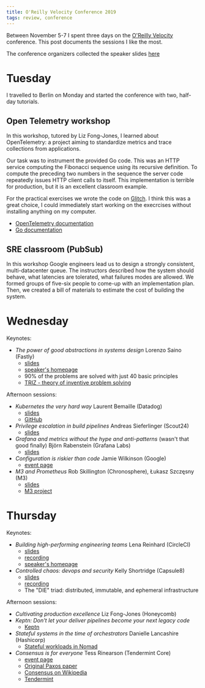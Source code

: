 ```yaml
---
title: O'Reilly Velocity Conference 2019
tags: review, conference
---
```


Between November 5-7 I spent three days on the [O'Reilly Velocity] conference.
This post documents the sessions I like the most.

The conference organizers collected the speaker slides
[here](https://conferences.oreilly.com/velocity/vl-eu/public/schedule/proceedings)

# Tuesday

I travelled to Berlin on Monday and started the conference with two, half-day
tutorials.

## Open Telemetry workshop

In this workshop, tutored by Liz Fong-Jones, I learned about OpenTelemetry: a
project aiming to standardize metrics and trace collections from applications.

Our task was to instrument the provided Go code.  This was an HTTP service
computing the Fibonacci sequence using its recursive definition.  To compute
the preceding two numbers in the sequence the server code repeatedly issues
HTTP client calls to itself.  This implementation is terrible for production,
but it is an excellent classroom example.

For the practical exercises we wrote the code on [Glitch](https://glitch.com).
I think this was a great choice, I could immediately start working on the
execrcises without installing anything on my computer.

* [OpenTelemetry documentation](https://opentelemetry.io/docs/)
* [Go documentation](https://godoc.org/go.opentelemetry.io/otel)

## SRE classroom (PubSub)

In this workshop Google engineers lead us to design a strongly consistent,
multi-datacenter queue.  The instructors described how the system should
behave, what latencies are tolerated, what failures modes are allowed.  We
formed groups of five-six people to come-up with an implementation plan.  Then,
we created a bill of materials to estimate the cost of building the system.

# Wednesday

Keynotes:

* _The power of good abstractions in systems design_ Lorenzo Saino (Fastly)
  * [slides](https://lorenzosaino.github.io/talks/keynote-velocityeu19.pdf)
  * [speaker's homepage](https://lorenzosaino.github.io)
  * 90% of the problems are solved with just 40 basic principles
  * [TRIZ - theory of inventive problem solving](https://en.wikipedia.org/wiki/TRIZ)

Afternoon sessions:

* _Kubernetes the very hard way_ Laurent Bemaille (Datadog)
  * [slides](https://www.slideshare.net/lbernail/kubernetes-the-very-hard-way-velocity-berlin-2019)
  * [GitHub](https://github.com/lbernail)
* _Privilege escalation in build pipelines_ Andreas Sieferlinger (Scout24)
  * [slides](https://speakerdeck.com/andreassieferlinger/the-deputy-shot-the-sheriff-privilege-escalation-in-build-pipelines)
* _Grafana and metrics without the hype and anti-patterns_ (wasn't that good
  finally) Björn Rabenstein (Grafana Labs)
  * [slides](https://cdn.oreillystatic.com/en/assets/1/event/302/What%20remains%20of%20dashboards%20and%20metrics%20without%20the%20hype%20and%20anti-patterns%20Presentation.pdf)
* _Configuration is riskier than code_ Jamie Wilkinson (Google)
  * [event page](https://conferences.oreilly.com/velocity/vl-eu/public/schedule/detail/78800)
* _M3 and Prometheus_  Rob Skillington (Chronosphere), Łukasz Szczęsny (M3)
  * [slides](https://cdn.oreillystatic.com/en/assets/1/event/302/M3%20and%20Prometheus_%20Monitoring%20at%20planet%20scale%20for%20everyone%20Presentation.pdf)
  * [M3 project](https://www.m3db.io/)

# Thursday

Keynotes:

* _Building high-performing engineering teams_ Lena Reinhard (CircleCI)
  * [slides](https://cdn.oreillystatic.com/en/assets/1/event/302/Building%20high-performing%20engineering%20teams%2C%201%20pixel%20at%20a%20time%20Presentation.pdf)
  * [recording](https://www.oreilly.com/radar/building-high-performing-engineering-teams-one-pixel-at-a-time/)
  * [speaker's homepage](http://lenareinhard.com/)
* _Controlled chaos: devops and security_ Kelly Shortridge (Capsule8)
  * [slides](https://cdn.oreillystatic.com/en/assets/1/event/302/Controlled%20chaos_%20The%20inevitable%20marriage%20of%20DevOps%20and%20security%20Presentation.pdf)
  * [recording](https://www.oreilly.com/radar/controlled-chaos-the-inevitable-marriage-of-devops-and-security)
  * The "DIE" triad: distributed, immutable, and ephemeral infrastructure

Afternoon sessions:

* _Cultivating production excellence_ Liz Fong-Jones (Honeycomb)
* _Keptn: Don't let your deliver pipelines become your next legacy code_
  * [Keptn](https://keptn.sh/)
* _Stateful systems in the time of orchestrators_ Danielle Lancashire (Hashicorp)
  * [Stateful workloads in Nomad](https://www.nomadproject.io/guides/stateful-workloads/stateful-workloads.html)
* _Consensus is for everyone_ Tess Rinearson (Tendermint Core)
  * [event page](https://conferences.oreilly.com/velocity/vl-eu/public/schedule/detail/78516)
  * [Original Paxos paper](https://lamport.azurewebsites.net/pubs/pubs.html#lamport-paxos)
  * [Consensus on Wikipedia](https://en.wikipedia.org/wiki/Consensus_(computer_science))
  * [Tendermint](https://tendermint.com)

[O'Reilly Velocity]: https://conferences.oreilly.com/velocity/vl-eu
